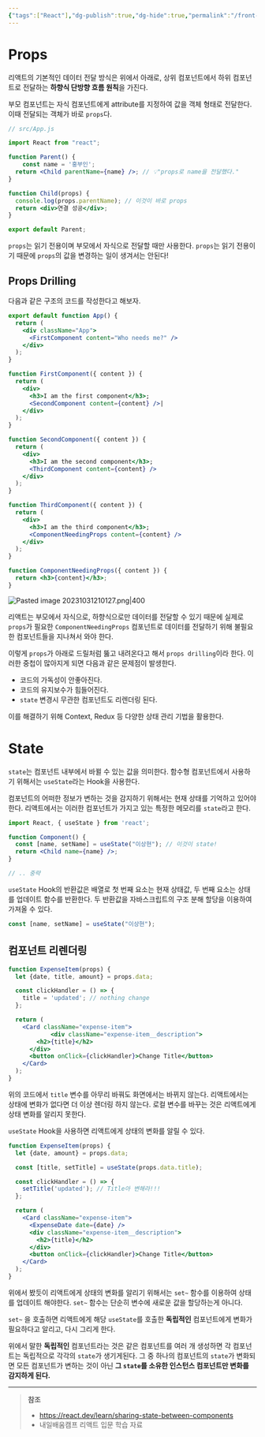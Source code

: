 ```yaml
---
{"tags":["React"],"dg-publish":true,"dg-hide":true,"permalink":"/front-end/react/props-state/","hide":true,"dgPassFrontmatter":true,"noteIcon":""}
---
```


# Props
리액트의 기본적인 데이터 전달 방식은 위에서 아래로, 상위 컴포넌트에서 하위 컴포넌트로 전달하는 **하향식 단방향 흐름 원칙**을 가진다.

부모 컴포넌트는 자식 컴포넌트에게 attribute를 지정하여 값을 객체 형태로 전달한다.  이때 전달되는 객체가 바로 `props`다.
```jsx
// src/App.js

import React from "react";

function Parent() {
	const name = '홍부인';
  return <Child parentName={name} />; // 💡"props로 name을 전달했다."
}

function Child(props) {
  console.log(props.parentName); // 이것이 바로 props
  return <div>연결 성공</div>;
}

export default Parent;
```

`props`는 읽기 전용이며 부모에서 자식으로 전달할 때만 사용한다.
`props`는 읽기 전용이기 때문에 `props`의 값을 변경하는 일이 생겨서는 안된다!

## Props Drilling
다음과 같은 구조의 코드를 작성한다고 해보자.
```jsx
export default function App() {
  return (
    <div className="App">
      <FirstComponent content="Who needs me?" />
    </div>
  );
}

function FirstComponent({ content }) {
  return (
    <div>
      <h3>I am the first component</h3>;
      <SecondComponent content={content} />|
    </div>
  );
}

function SecondComponent({ content }) {
  return (
    <div>
      <h3>I am the second component</h3>;
      <ThirdComponent content={content} />
    </div>
  );
}

function ThirdComponent({ content }) {
  return (
    <div>
      <h3>I am the third component</h3>;
      <ComponentNeedingProps content={content} />
    </div>
  );
}

function ComponentNeedingProps({ content }) {
  return <h3>{content}</h3>;
}
```


![Pasted image 20231031210127.png|400](/img/user/FrontEnd/React/Pasted%20image%2020231031210127.png)

리액트는 부모에서 자식으로, 하향식으로만 데이터를 전달할 수 있기 때문에 실제로 `props`가 필요한 `ComponentNeedingProps` 컴포넌트로 데이터를 전달하기 위해 불필요한 컴포넌트들을 지나쳐서 와야 한다.

이렇게 `props`가 아래로 드릴처럼 뚫고 내려온다고 해서 `props drilling`이라 한다.
이러한 중첩이 많아지게 되면 다음과 같은 문제점이 발생한다.
- 코드의 가독성이 안좋아진다.
- 코드의 유지보수가 힘들어진다.
- `state` 변경시 무관한 컴포넌트도 리렌더링 된다.

이를 해결하기 위해 Context, Redux 등 다양한 상태 관리 기법을 활용한다.


# State
`state`는 컴포넌트 내부에서 바뀔 수 있는 값을 의미한다. 함수형 컴포넌트에서 사용하기 위해서는 `useState`라는 Hook을 사용한다.

컴포넌트의 어떠한 정보가 변하는 것을 감지하기 위해서는 현재 상태를 기억하고 있어야 한다. 리액트에서는 이러한 컴포넌트가 가지고 있는 특정한 메모리를 `state`라고 한다.

```jsx
import React, { useState } from 'react';

function Component() {
  const [name, setName] = useState("이상현"); // 이것이 state!
  return <Child name={name} />;
}

// .. 중략 
```

`useState` Hook의 반환값은 배열로 첫 번째 요소는 현재 상태값, 두 번째 요소는 상태를 업데이트 함수를 반환한다. 두 반환값을 자바스크립트의 구조 분해 할당을 이용하여 가져올 수 있다.
```js
const [name, setName] = useState("이상현");
```

## 컴포넌트 리렌더링
```jsx
function ExpenseItem(props) {
  let {date, title, amount} = props.data;

  const clickHandler = () => {
    title = 'updated'; // nothing change
  };

  return (
    <Card className="expense-item">
			<div className="expense-item__description">
        <h2>{title}</h2>
      </div>
      <button onClick={clickHandler}>Change Title</button>
    </Card>
  );
}
```
위의 코드에서 `title` 변수를 아무리 바꿔도 화면에서는 바뀌지 않는다. 리액트에서는 상태에 변화가 없다면 더 이상 렌더링 하지 않는다. 로컬 변수를 바꾸는 것은 리액트에게 상태 변화를 알리지 못한다.

`useState` Hook을 사용하면 리액트에게 상태의 변화를 알릴 수 있다.
```jsx
function ExpenseItem(props) {
  let {date, amount} = props.data;

  const [title, setTitle] = useState(props.data.title);

  const clickHandler = () => {
    setTitle('updated'); // Title아 변해라!!!
  };

  return (
    <Card className="expense-item">
      <ExpenseDate date={date} />
      <div className="expense-item__description">
        <h2>{title}</h2>
      </div>
      <button onClick={clickHandler}>Change Title</button>
    </Card>
  );
}
```

위에서 봤듯이 리액트에게 상태의 변화를 알리기 위해서는 `set~` 함수를 이용하여 상태를 업데이트 해야한다. `set~` 함수는 단순히 변수에 새로운 값을 할당하는게 아니다.

`set~` 을 호출하면 리액트에게 해당 `useState`를 호출한 **독립적인** 컴포넌트에게 변화가 필요하다고 알리고, 다시 그리게 한다.

위에서 말한 **독립적인** 컴포넌트라는 것은 같은 컴포넌트를 여러 개 생성하면 각 컴포넌트는 독립적으로 각각의 `state`가 생기게된다. 그 중 하나의 컴포넌트의 `state`가 변화되면 모든 컴포넌트가 변하는 것이 아닌 **그 `state`를 소유한 인스턴스 컴포넌트만 변화를 감지하게 된다.**


---
> **참조**
> - https://react.dev/learn/sharing-state-between-components
> - 내일배움캠프 리액트 입문 학습 자료